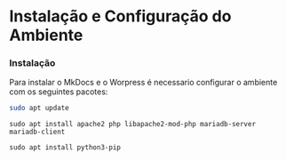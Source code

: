 # Instalação e Configuração do Ambiente

### Instalação

Para instalar o MkDocs e o Worpress é necessario configurar o ambiente
com os seguintes pacotes:

```bash
sudo apt update
```
```
sudo apt install apache2 php libapache2-mod-php mariadb-server mariadb-client
```
```
sudo apt install python3-pip
```